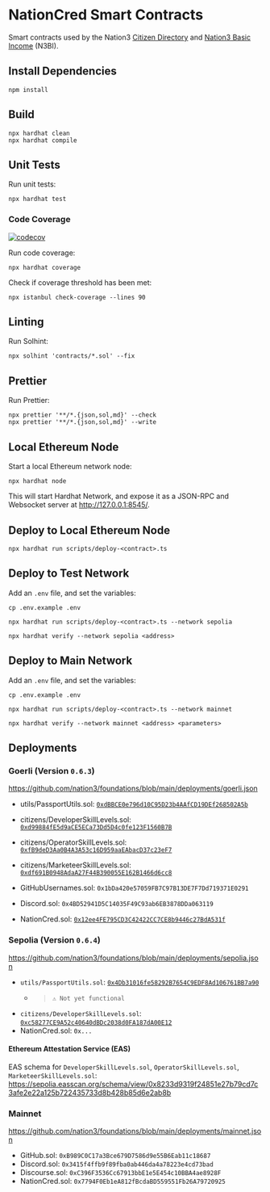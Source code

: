 # NationCred Smart Contracts

Smart contracts used by the Nation3 [Citizen Directory](https://github.com/nation3/citizen-directory) and [Nation3 Basic Income](https://github.com/nation3/n3bi) (N3BI).

## Install Dependencies

```
npm install
```

## Build

```
npx hardhat clean
npx hardhat compile
```

## Unit Tests

Run unit tests:

```
npx hardhat test
```

### Code Coverage

[![codecov](https://codecov.io/gh/nation3/nationcred-contracts/branch/main/graph/badge.svg)](https://codecov.io/gh/nation3/nationcred-contracts)

Run code coverage:

```
npx hardhat coverage
```

Check if coverage threshold has been met:

```
npx istanbul check-coverage --lines 90
```

## Linting

Run Solhint:

```
npx solhint 'contracts/*.sol' --fix
```

## Prettier

Run Prettier:

```
npx prettier '**/*.{json,sol,md}' --check
npx prettier '**/*.{json,sol,md}' --write
```

## Local Ethereum Node

Start a local Ethereum network node:

```
npx hardhat node
```

This will start Hardhat Network, and expose it as a JSON-RPC and Websocket server at http://127.0.0.1:8545/.

## Deploy to Local Ethereum Node

```
npx hardhat run scripts/deploy-<contract>.ts
```

## Deploy to Test Network

Add an `.env` file, and set the variables:

```
cp .env.example .env
```

```
npx hardhat run scripts/deploy-<contract>.ts --network sepolia
```

```
npx hardhat verify --network sepolia <address>
```

## Deploy to Main Network

Add an `.env` file, and set the variables:

```
cp .env.example .env
```

```
npx hardhat run scripts/deploy-<contract>.ts --network mainnet
```

```
npx hardhat verify --network mainnet <address> <parameters>
```

## Deployments

### Goerli (Version `0.6.3`)

https://github.com/nation3/foundations/blob/main/deployments/goerli.json

- utils/PassportUtils.sol: [`0xdBBCE0e796d10C95D23b4AAfCD19DEf268502A5b`](https://goerli.etherscan.io/address/0xdBBCE0e796d10C95D23b4AAfCD19DEf268502A5b#code)
- citizens/DeveloperSkillLevels.sol: [`0xd99884fE5d9aCE5ECa73Dd5D4c0fe123F1560B7B`](https://goerli.etherscan.io/address/0xd99884fE5d9aCE5ECa73Dd5D4c0fe123F1560B7B#code)
- citizens/OperatorSkillLevels.sol: [`0xfB9deD3Aa0B4A3A53c16D959aaEAbacD37c23eF7`](https://goerli.etherscan.io/address/0xfB9deD3Aa0B4A3A53c16D959aaEAbacD37c23eF7#code)
- citizens/MarketeerSkillLevels.sol: [`0xdf691B0948AdaA27F44B390055E162B1466d6cc8`](https://goerli.etherscan.io/address/0xdf691B0948AdaA27F44B390055E162B1466d6cc8#code)

- GitHubUsernames.sol: `0x1bDa420e57059FB7C97B13DE7F7Dd719371E0291`
- Discord.sol: `0x4BD52941D5C14035F49C93ab6EB3878DDa063119`
- NationCred.sol: [`0x12ee4FE795CD3C42422CC7CE8b9446c27BdA531f`](https://goerli.etherscan.io/address/0x12ee4FE795CD3C42422CC7CE8b9446c27BdA531f)

### Sepolia (Version `0.6.4`)

https://github.com/nation3/foundations/blob/main/deployments/sepolia.json

- `utils/PassportUtils.sol`: [`0x4Db31016fe58292B7654C9EDF8Ad106761BB7a90`](https://sepolia.etherscan.io/address/0x4Db31016fe58292B7654C9EDF8Ad106761BB7a90)
  - > `⚠️ Not yet functional`
- `citizens/DeveloperSkillLevels.sol`: [`0xc58277CE9A52c40640dBDc2038d0FA187dA00E12`](https://sepolia.etherscan.io/address/0xc58277CE9A52c40640dBDc2038d0FA187dA00E12)
- NationCred.sol: `0x...`

#### Ethereum Attestation Service (EAS)

EAS schema for `DeveloperSkillLevels.sol`, `OperatorSkillLevels.sol`, `MarketeerSkillLevels.sol`:
https://sepolia.easscan.org/schema/view/0x8233d9319f24851e27b79cd7c3afe2e22a125b722435733d8b428b85d6e2ab8b

### Mainnet

https://github.com/nation3/foundations/blob/main/deployments/mainnet.json

- GitHub.sol: `0xB989C0C17a3Bce679D7586d9e55B6Eab11c18687`
- Discord.sol: `0x3415f4ffb9f89fba0ab446da4a78223e4cd73bad`
- Discourse.sol: `0xC396F3536Cc67913bbE1e5E454c10BBA4ae8928F`
- NationCred.sol: `0x7794F0Eb1eA812fBcdaBD559551Fb26A79720925`
